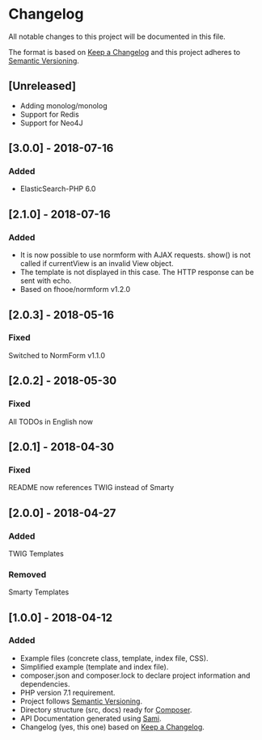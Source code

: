 # Changelog
All notable changes to this project will be documented in this file.

The format is based on [Keep a Changelog](http://keepachangelog.com/en/1.0.0/)
and this project adheres to [Semantic Versioning](http://semver.org/spec/v2.0.0.html).

## [Unreleased]
- Adding monolog/monolog
- Support for Redis
- Support for Neo4J

## [3.0.0] - 2018-07-16
### Added
- ElasticSearch-PHP 6.0

## [2.1.0] - 2018-07-16
### Added
- It is now possible to use normform with AJAX requests. show() is not called if currentView is an invalid View object.
- The template is not displayed in this case. The HTTP response can be sent with echo.
- Based on fhooe/normform v1.2.0

## [2.0.3] - 2018-05-16
### Fixed
Switched to NormForm v1.1.0

## [2.0.2] - 2018-05-30
### Fixed
All TODOs in English now

## [2.0.1] - 2018-04-30
### Fixed
README now references TWIG instead of Smarty

## [2.0.0] - 2018-04-27
### Added
TWIG Templates

### Removed
Smarty Templates

## [1.0.0] - 2018-04-12
### Added
- Example files (concrete class, template, index file, CSS).
- Simplified example (template and index file).
- composer.json and composer.lock to declare project information and dependencies.
- PHP version 7.1 requirement.
- Project follows [Semantic Versioning](http://semver.org/spec/v2.0.0.html).
- Directory structure (src, docs) ready for [Composer](https://getcomposer.org/).
- API Documentation generated using [Sami](https://github.com/FriendsOfPHP/Sami). 
- Changelog (yes, this one) based on [Keep a Changelog](http://keepachangelog.com/en/1.0.0/).
